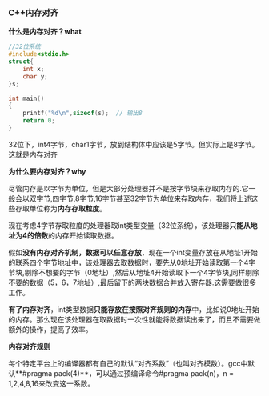 ### C++内存对齐

**什么是内存对齐？what**

```c++
//32位系统
#include<stdio.h>
struct{
    int x;
    char y;
}s;

int main()
{
    printf("%d\n",sizeof(s);  // 输出8
    return 0;
}
```

32位下，int4字节，char1字节，放到结构体中应该是5字节。但实际上是8字节。这就是内存对齐

**为什么要内存对齐？why**

​		尽管内存是以字节为单位，但是大部分处理器并不是按字节块来存取内存的.它一般会以双字节,四字节,8字节,16字节甚至32字节为单位来存取内存，我们将上述这些存取单位称为**内存存取粒度**。

​		现在考虑4字节存取粒度的处理器取int类型变量（32位系统），该处理器**只能从地址为4的倍数**的内存开始读取数据。

​		假如**没有内存对齐机制，数据可以任意存放**，现在一个int变量存放在从地址1开始的联系四个字节地址中，该处理器去取数据时，要先从0地址开始读取第一个4字节块,剔除不想要的字节（0地址）,然后从地址4开始读取下一个4字节块,同样剔除不要的数据（5，6，7地址）,最后留下的两块数据合并放入寄存器.这需要做很多工作。

​		**有了内存对齐**，int类型数据**只能存放在按照对齐规则的内存**中，比如说0地址开始的内存。那么现在该处理器在取数据时一次性就能将数据读出来了，而且不需要做额外的操作，提高了效率。

**内存对齐规则**

​		每个特定平台上的编译器都有自己的默认“对齐系数”（也叫对齐模数）。gcc中默认**#pragma pack(4)**，可以通过预编译命令#pragma pack(n)，n = 1,2,4,8,16来改变这一系数。

